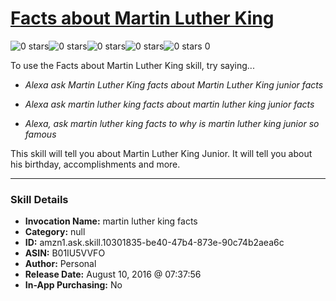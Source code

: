 # [Facts about Martin Luther King](http://alexa.amazon.com/#skills/amzn1.ask.skill.10301835-be40-47b4-873e-90c74b2aea6c)
![0 stars](../../images/ic_star_border_black_18dp_1x.png)![0 stars](../../images/ic_star_border_black_18dp_1x.png)![0 stars](../../images/ic_star_border_black_18dp_1x.png)![0 stars](../../images/ic_star_border_black_18dp_1x.png)![0 stars](../../images/ic_star_border_black_18dp_1x.png) 0

To use the Facts about Martin Luther King skill, try saying...

* *Alexa ask Martin Luther King facts about Martin Luther King junior facts*

* *Alexa ask martin luther king facts about martin luther king junior facts*

* *Alexa, ask martin luther king facts to why is martin luther king junior so famous*

This skill will tell you about Martin Luther King Junior.  It will tell you about his birthday, accomplishments and more.

***

### Skill Details

* **Invocation Name:** martin luther king facts
* **Category:** null
* **ID:** amzn1.ask.skill.10301835-be40-47b4-873e-90c74b2aea6c
* **ASIN:** B01IU5VVFO
* **Author:** Personal
* **Release Date:** August 10, 2016 @ 07:37:56
* **In-App Purchasing:** No
